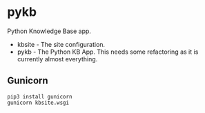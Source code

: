 # pykb

Python Knowledge Base app.

* kbsite - The site configuration.
* pykb - The Python KB App. This needs some refactoring as it is
         currently almost everything.

## Gunicorn

    pip3 install gunicorn
    gunicorn kbsite.wsgi
